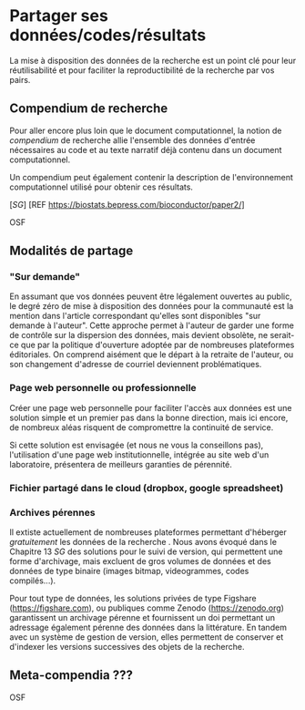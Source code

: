 # Partager ses données/codes/résultats

La mise à disposition des données de la recherche est un point clé 
pour leur réutilisabilité et pour faciliter la reproductibilité de 
la recherche par vos pairs.

## Compendium de recherche

Pour aller encore plus loin que le document computationnel, la notion de *compendium* de 
recherche allie l'ensemble des données d'entrée nécessaires au code et au texte narratif déjà 
contenu dans un document computationnel. 

Un compendium peut également contenir la description de l'environnement computationnel utilisé
pour obtenir ces résultats.

[*SG*] [REF https://biostats.bepress.com/bioconductor/paper2/]

OSF

## Modalités de partage

### "Sur demande" 

En assumant que vos données peuvent être légalement ouvertes au public,
le degré zéro de mise à disposition des données pour la communauté
est la mention dans l'article correspondant qu'elles sont disponibles
"sur demande à l'auteur". 
Cette approche permet à l'auteur de garder une forme de contrôle sur 
la dispersion des données, mais devient obsolète, ne serait-ce que par 
la politique d'ouverture adoptée par de nombreuses plateformes éditoriales. 
On comprend aisément que le départ à la retraite de l'auteur, ou son 
changement d'adresse de courriel deviennent problématiques.

### Page web personnelle ou professionnelle

Créer une page web personnelle pour faciliter l'accès aux données est
une solution simple et un premier pas dans la bonne direction, 
mais ici encore, de nombreux aléas risquent de compromettre la 
continuité de service. 

Si cette solution est envisagée (et nous ne vous la conseillons pas),
l'utilisation d'une page web institutionnelle, intégrée au site web 
d'un laboratoire, présentera de meilleurs garanties de pérennité. 

### Fichier partagé dans le cloud (dropbox, google spreadsheet)


### Archives pérennes

Il extiste actuellement de nombreuses plateformes permettant d'héberger
_gratuitement_ les données de la recherche . 
Nous avons évoqué dans le Chapitre 13 *SG* des solutions pour le suivi de 
version, qui permettent une forme d'archivage, mais excluent de gros
volumes de données et des données de type binaire (images bitmap, videogrammes, 
codes compilés...).

Pour tout type de données, les solutions privées de type Figshare (https://figshare.com),
ou publiques comme Zenodo (https://zenodo.org) garantissent un archivage pérenne 
et fournissent un doi permettant un adressage également pérenne des données dans
la littérature. En tandem avec un système de gestion de version, elles permettent
de conserver et d'indexer les versions successives des objets de la recherche.

<!--
## Compendium de recherche

Pour aller encore plus loin que le document computationnel, la notion de *compendium* de 
recherche allie l'ensemble des données d'entrée nécessaires au code et au texte narratif déjà 
contenu dans un document computationnel. 

Un compendium peut également contenir la description de l'environnement computationnel utilisé
pour obtenir ces résultats.

[*SG*] [REF https://biostats.bepress.com/bioconductor/paper2/]

-->

## Meta-compendia ???

OSF

